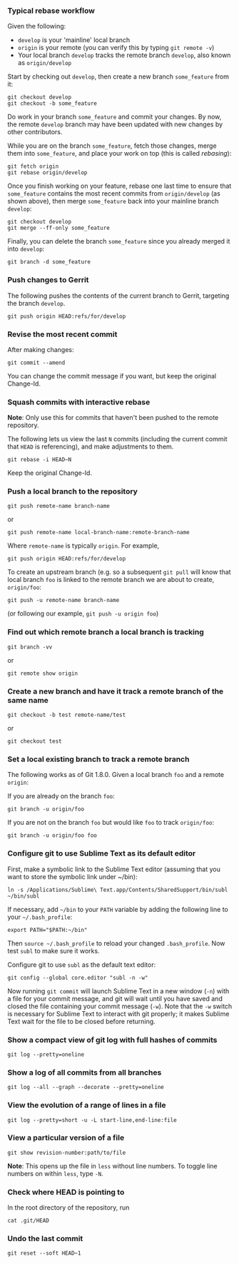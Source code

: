 ### Typical rebase workflow

Given the following:
* `develop` is your 'mainline' local branch
* `origin` is your remote (you can verify this by typing `git remote -v`)
* Your local branch `develop` tracks the remote branch `develop`,
  also known as `origin/develop`

Start by checking out `develop`, then create a new branch `some_feature`
from it:

    git checkout develop
    git checkout -b some_feature

Do work in your branch `some_feature` and commit your changes.
By now, the remote `develop` branch may have been updated with
new changes by other contributors.

While you are on the branch `some_feature`, fetch those changes,
merge them into `some_feature`, and place your work on top
(this is called *rebasing*):

    git fetch origin
    git rebase origin/develop

Once you finish working on your feature, rebase one last time to
ensure that `some_feature` contains the most recent commits from
`origin/develop` (as shown above), then merge `some_feature` back
into your mainline branch `develop`:

    git checkout develop
    git merge --ff-only some_feature

Finally, you can delete the branch `some_feature` since you already
merged it into `develop`:

    git branch -d some_feature


### Push changes to Gerrit

The following pushes the contents of the current branch to Gerrit,
targeting the branch `develop`.

    git push origin HEAD:refs/for/develop


### Revise the most recent commit

After making changes:

    git commit --amend

You can change the commit message if you want, but keep the original Change-Id.


### Squash commits with interactive rebase

**Note**: Only use this for commits that haven't been pushed to the remote
repository.

The following lets us view the last `N` commits (including the current
commit that `HEAD` is referencing), and make adjustments to them.

    git rebase -i HEAD~N

Keep the original Change-Id.


### Push a local branch to the repository

    git push remote-name branch-name

or

    git push remote-name local-branch-name:remote-branch-name

Where `remote-name` is typically `origin`. For example,

    git push origin HEAD:refs/for/develop

To create an upstream branch (e.g. so a subsequent `git pull` will know
that local branch `foo` is linked to the remote branch we are about
to create, `origin/foo`:

    git push -u remote-name branch-name

(or following our example, `git push -u origin foo`)


### Find out which remote branch a local branch is tracking

    git branch -vv

or

    git remote show origin


### Create a new branch and have it track a remote branch of the same name

    git checkout -b test remote-name/test

or

    git checkout test


### Set a local existing branch to track a remote branch
    
The following works as of Git 1.8.0. Given a local branch `foo`
and a remote `origin`:

If you are already on the branch `foo`:

    git branch -u origin/foo

If you are not on the branch `foo` but would like `foo`
to track `origin/foo`:

    git branch -u origin/foo foo


### Configure git to use Sublime Text as its default editor

First, make a symbolic link to the Sublime Text editor
(assuming that you want to store the symbolic link under ~/bin):

    ln -s /Applications/Sublime\ Text.app/Contents/SharedSupport/bin/subl ~/bin/subl

If necessary, add `~/bin` to your `PATH` variable by adding
the following line to your `~/.bash_profile`:

    export PATH="$PATH:~/bin"

Then `source ~/.bash_profile` to reload your changed `.bash_profile`.
Now test `subl` to make sure it works.

Configure git to use `subl` as the default text editor:

    git config --global core.editor "subl -n -w"

Now running `git commit` will launch Sublime Text in a new window (`-n`)
with a file for your commit message, and git will wait until you have
saved and closed the file containing your commit message (`-w`).
Note that the `-w` switch is necessary for Sublime Text to interact with
git properly; it makes Sublime Text wait for the file to be closed before
returning.


### Show a compact view of git log with full hashes of commits

    git log --pretty=oneline


### Show a log of all commits from all branches

    git log --all --graph --decorate --pretty=oneline


### View the evolution of a range of lines in a file

    git log --pretty=short -u -L start-line,end-line:file


### View a particular version of a file

    git show revision-number:path/to/file

**Note**: This opens up the file in `less` without line numbers.
To toggle line numbers on within `less`, type `-N`.


### Check where HEAD is pointing to

In the root directory of the repository, run

    cat .git/HEAD


### Undo the last commit

    git reset --soft HEAD~1
